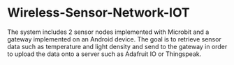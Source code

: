 # Wireless-Sensor-Network-IOT
The system includes 2 sensor nodes implemented with Microbit and a gateway implemented on an Android device. The goal is to retrieve sensor data such as temperature and light density and send to the gateway in order to upload the data onto a server such as Adafruit IO or Thingspeak.
